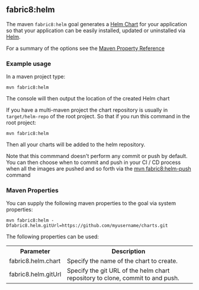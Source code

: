 ## fabric8:helm

The maven `fabric8:helm` goal generates a [Helm Chart](http://helm.sh/) for your application so that your application can be easily installed, updated or uninstalled via [Helm](http://helm.sh/).

For a summary of the options see the [Maven Property Reference](#maven-properties)
### Example usage

In a maven project type:

    mvn fabric8:helm

The console will then output the location of the created Helm chart
 
If you have a multi-maven project the chart repository is usually in `target/helm-repo` of the root project. So that if you run this command in the root project:

    mvn fabric8:helm

Then all your charts will be added to the helm repository.

Note that this commmand doesn't perform any commit or push by default. You can then choose when to commit and push in your CI / CD process when all the images are pushed and so forth via the [mvn fabric8:helm-push](mavenFabric8HelmPush.html) command

### Maven Properties

You can supply the following maven properties to the goal via system properties:

    mvn fabric8:helm -Dfabric8.helm.gitUrl=https://github.com/myusername/charts.git
  
The following properties can be used:
  
<table class="table table-striped">
<tr>
<th>Parameter</th>
<th>Description</th>
</tr>
<tr>
<td>fabric8.helm.chart</td>
<td>Specify the name of the chart to create.</td>
</tr>
<tr>
<td>fabric8.helm.gitUrl</td>
<td>Specify the git URL of the helm chart repository to clone, commit to and push.</td>
</tr>
</table>

